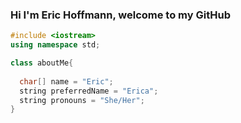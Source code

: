 ### Hi I'm Eric Hoffmann, welcome to my GitHub

<i class="devicon-devicon-plain"></i>

```c++
#include <iostream>
using namespace std;

class aboutMe{
  
  char[] name = "Eric";
  string preferredName = "Erica";
  string pronouns = "She/Her";
}
```


<!--
**MintzyG/MintzyG** is a ✨ _special_ ✨ repository because its `README.md` (this file) appears on your GitHub profile.

Here are some ideas to get you started:

- 🔭 I’m currently working on ...
- 🌱 I’m currently learning ...
- 👯 I’m looking to collaborate on ...
- 🤔 I’m looking for help with ...
- 💬 Ask me about ...
- 📫 How to reach me: ...
- 😄 Pronouns: ...
- ⚡ Fun fact: ...
-->
